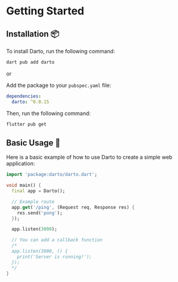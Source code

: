 # Getting Started

## Installation 📦

To install Darto, run the following command:

```bash
dart pub add darto
```

or

Add the package to your `pubspec.yaml` file:

```yaml
dependencies:
  darto: ^0.0.15
```

Then, run the following command:

```bash
flutter pub get
```

## Basic Usage 🚀

Here is a basic example of how to use Darto to create a simple web application:

```dart
import 'package:darto/darto.dart';

void main() {
  final app = Darto();

  // Example route
  app.get('/ping', (Request req, Response res) {
    res.send('pong');
  });

  app.listen(3000);

  // You can add a callback function
  /*
  app.listen(3000, () {
    print('Server is running!');
  });
  */
}
```